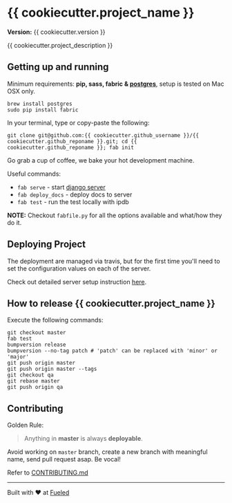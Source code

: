 {{ cookiecutter.project_name }}
==============================

__Version:__ {{ cookiecutter.version }}

{{ cookiecutter.project_description }}

## Getting up and running

Minimum requirements: **pip, sass, fabric & [postgres][install-postgres]**, setup is tested on Mac OSX only.

```
brew install postgres
sudo pip install fabric
```

[install-postgres]: http://www.gotealeaf.com/blog/how-to-install-postgresql-on-a-mac

In your terminal, type or copy-paste the following:

    git clone git@github.com:{{ cookiecutter.github_username }}/{{ cookiecutter.github_reponame }}.git; cd {{ cookiecutter.github_reponame }}; fab init

Go grab a cup of coffee, we bake your hot development machine.

Useful commands:

- `fab serve` - start [django server](http://localhost:8000/)
- `fab deploy_docs` - deploy docs to server
- `fab test` - run the test locally with ipdb

**NOTE:** Checkout `fabfile.py` for all the options available and what/how they do it.


## Deploying Project

The deployment are managed via travis, but for the first time you'll need to set the configuration values on each of the server.

Check out detailed server setup instruction [here](docs/backend/server_config.md).

## How to release {{ cookiecutter.project_name }}

Execute the following commands:

```
git checkout master
fab test
bumpversion release
bumpversion --no-tag patch # 'patch' can be replaced with 'minor' or 'major'
git push origin master
git push origin master --tags
git checkout qa
git rebase master
git push origin qa
```

## Contributing

Golden Rule:

> Anything in **master** is always **deployable**.

Avoid working on `master` branch, create a new branch with meaningful name, send pull request asap. Be vocal!

Refer to [CONTRIBUTING.md][contributing]

[contributing]: http://github.com/{{cookiecutter.github_username}}/{{cookiecutter.github_reponame}}/tree/master/CONTRIBUTING.md

--------
Built with ♥ at [Fueled](http://fueled.com)
